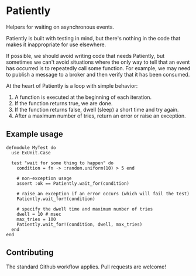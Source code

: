 # Patiently

Helpers for waiting on asynchronous events.

Patiently is built with testing in mind, but there's nothing in the
code that makes it inappropriate for use elsewhere.

If possible, we should avoid writing code that needs Patiently, but
sometimes we can't avoid situations where the only way to tell that an
event has occurred is to repeatedly call some function.  For example,
we may need to publish a message to a broker and then verify that it has
been consumed.

At the heart of Patiently is a loop with simple behavior:

1. A function is executed at the beginning of each iteration.
2. If the function returns true, we are done.
3. If the function returns false, dwell (sleep) a short time and try again.
4. After a maximum number of tries, return an error or raise an exception.

## Example usage

```
defmodule MyTest do
  use ExUnit.Case
  
  test "wait for some thing to happen" do
    condition = fn -> :random.uniform(10) > 5 end
    
    # non-exception usage
    assert :ok == Patiently.wait_for(condition)

    # raise an exception if an error occurs (which will fail the test)
    Patiently.wait_for!(condition)
    
    # specify the dwell time and maximum number of tries
    dwell = 10 # msec
    max_tries = 100
    Patiently.wait_for!(condition, dwell, max_tries)
  end
end
```

## Contributing

The standard Github workflow applies.  Pull requests are welcome!
